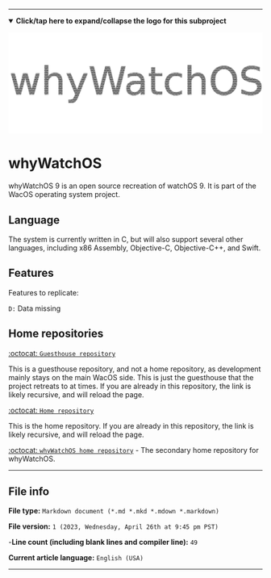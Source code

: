 
***

<details open><summary><b lang="en">Click/tap here to expand/collapse the logo for this subproject</b></summary>

![/whyWatchOS_Metal_HighCompression.png](/WhyWatchOS_Metal_HighCompression.png)

</details>

# whyWatchOS

whyWatchOS 9 is an open source recreation of watchOS 9. It is part of the WacOS operating system project. 

## Language

The system is currently written in C, but will also support several other languages, including x86 Assembly, Objective-C, Objective-C++, and Swift.

## Features

Features to replicate:

`D:` Data missing 

## Home repositories

[:octocat: `Guesthouse repository`](https://github.com/seanpm2001/whyWatchOS_9/)

This is a guesthouse repository, and not a home repository, as development mainly stays on the main WacOS side. This is just the guesthouse that the project retreats to at times. If you are already in this repository, the link is likely recursive, and will reload the page.

[:octocat: `Home repository`](https://github.com/seanpm2001/WacOS/tree/WacOS-dev/whyWatchOS/9/)

This is the home repository. If you are already in this repository, the link is likely recursive, and will reload the page.

[:octocat: `whyWatchOS home repository`](https://github.com/seanpm2001/whyWatchOS/) - The secondary home repository for whyWatchOS.

***

## File info

**File type:** `Markdown document (*.md *.mkd *.mdown *.markdown)`

**File version:** `1 (2023, Wednesday, April 26th at 9:45 pm PST)`

-**Line count (including blank lines and compiler line):** `49`

**Current article language:** `English (USA)`

***
